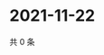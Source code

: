 # 2021-11-22

共 0 条

<!-- BEGIN WEIBO -->
<!-- 最后更新时间 Mon Nov 22 2021 07:14:01 GMT+0800 (China Standard Time) -->

<!-- END WEIBO -->
